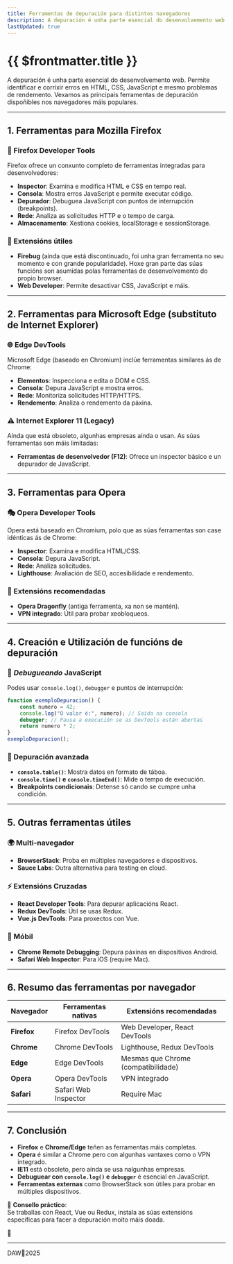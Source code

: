 ```yaml
---
title: Ferramentas de depuración para distintos navegadores
description: A depuración é unha parte esencial do desenvolvemento web. 
lastUpdated: true
---
```


# {{ $frontmatter.title }}

A depuración é unha parte esencial do desenvolvemento web. Permite identificar e corrixir erros en HTML, CSS, JavaScript e mesmo problemas de rendemento. Vexamos as principais ferramentas de depuración dispoñibles nos navegadores máis populares.

---

## **1. Ferramentas para Mozilla Firefox**

### **🦊 Firefox Developer Tools**
Firefox ofrece un conxunto completo de ferramentas integradas para desenvolvedores:

- **Inspector**: Examina e modifica HTML e CSS en tempo real.
- **Consola**: Mostra erros JavaScript e permite executar código.
- **Depurador**: Debuguea JavaScript con puntos de interrupción (breakpoints).
- **Rede**: Analiza as solicitudes HTTP e o tempo de carga.
- **Almacenamento**: Xestiona cookies, localStorage e sessionStorage.

### **🔧 Extensións útiles**
- **Firebug** (aínda que está discontinuado, foi unha gran ferramenta no seu momento e con grande popularidade). Hoxe gran parte das súas funcións son asumidas polas ferramentas de desenvolvemento do propio browser.
- **Web Developer**: Permite desactivar CSS, JavaScript e máis.

---

## **2. Ferramentas para Microsoft Edge (substituto de Internet Explorer)**

### **🌐 Edge DevTools**
Microsoft Edge (baseado en Chromium) inclúe ferramentas similares ás de Chrome:

- **Elementos**: Inspecciona e edita o DOM e CSS.
- **Consola**: Depura JavaScript e mostra erros.
- **Rede**: Monitoriza solicitudes HTTP/HTTPS.
- **Rendemento**: Analiza o rendemento da páxina.

### **⚠ Internet Explorer 11 (Legacy)**
Aínda que está obsoleto, algunhas empresas aínda o usan. As súas ferramentas son máis limitadas:
- **Ferramentas de desenvolvedor (F12)**: Ofrece un inspector básico e un depurador de JavaScript.

---

## **3. Ferramentas para Opera**

### **🎭 Opera Developer Tools**
Opera está baseado en Chromium, polo que as súas ferramentas son case idénticas ás de Chrome:

- **Inspector**: Examina e modifica HTML/CSS.
- **Consola**: Depura JavaScript.
- **Rede**: Analiza solicitudes.
- **Lighthouse**: Avaliación de SEO, accesibilidade e rendemento.

### **🔌 Extensións recomendadas**
- **Opera Dragonfly** (antiga ferramenta, xa non se mantén).
- **VPN integrado**: Útil para probar xeobloqueos.

---

## **4. Creación e Utilización de funcións de depuración**

### **📌 *Debugueando* JavaScript**
Podes usar `console.log()`, `debugger` e puntos de interrupción:

```javascript
function exemploDepuracion() {
    const numero = 42;
    console.log("O valor é:", numero); // Saída na consola
    debugger; // Pausa a execución se as DevTools están abertas
    return numero * 2;
}
exemploDepuracion();
```

### **📌 Depuración avanzada**
- **`console.table()`**: Mostra datos en formato de táboa.
- **`console.time()` e `console.timeEnd()`**: Mide o tempo de execución.
- **Breakpoints condicionais**: Detense só cando se cumpre unha condición.

---

## **5. Outras ferramentas útiles**

### **🌍 Multi-navegador**
- **BrowserStack**: Proba en múltiples navegadores e dispositivos.
- **Sauce Labs**: Outra alternativa para testing en cloud.

### **⚡ Extensións Cruzadas**
- **React Developer Tools**: Para depurar aplicacións React.
- **Redux DevTools**: Útil se usas Redux.
- **Vue.js DevTools**: Para proxectos con Vue.

### **📱 Móbil**
- **Chrome Remote Debugging**: Depura páxinas en dispositivos Android.
- **Safari Web Inspector**: Para iOS (require Mac).

---

## **6. Resumo das ferramentas por navegador**

| **Navegador** | **Ferramentas nativas** | **Extensións recomendadas**         |
| ------------- | ----------------------- | ----------------------------------- |
| **Firefox**   | Firefox DevTools        | Web Developer, React DevTools       |
| **Chrome**    | Chrome DevTools         | Lighthouse, Redux DevTools          |
| **Edge**      | Edge DevTools           | Mesmas que Chrome (compatibilidade) |
| **Opera**     | Opera DevTools          | VPN integrado                       |
| **Safari**    | Safari Web Inspector    | Require Mac                         |

---

## **7. Conclusión**
- **Firefox** e **Chrome/Edge** teñen as ferramentas máis completas.
- **Opera** é similar a Chrome pero con algunhas vantaxes como o VPN integrado.
- **IE11** está obsoleto, pero aínda se usa nalgunhas empresas.
- **Debuguear con `console.log()` e `debugger`** é esencial en JavaScript.
- **Ferramentas externas** como BrowserStack son útiles para probar en múltiples dispositivos.

🔧 **Consello práctico**:  
Se traballas con React, Vue ou Redux, instala as súas extensións específicas para facer a depuración moito máis doada.  

🚀


---

DAW🧊2025